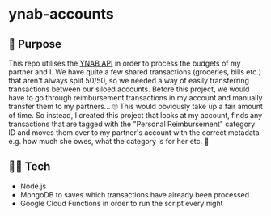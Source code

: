 # ynab-accounts

## 🤔 Purpose

This repo utilises the [YNAB API](https://api.youneedabudget.com/) in order to process the budgets of my partner and I. We have quite a few shared transactions (groceries, bills etc.) that aren't always split 50/50, so we needed a way of easily transferring transactions between our siloed accounts. Before this project, we would have to go through reimbursement transactions in my account and manually transfer them to my partners... 🙄 This would obviously take up a fair amount of time. So instead, I created this project that looks at my account, finds any transactions that are tagged with the "Personal Reimbursement" category ID and moves them over to my partner's account with the correct metadata e.g. how much she owes, what the category is for her etc. 💪

## 👨‍💻 Tech

- Node.js
- MongoDB to saves which transactions have already been processed
- Google Cloud Functions in order to run the script every night
